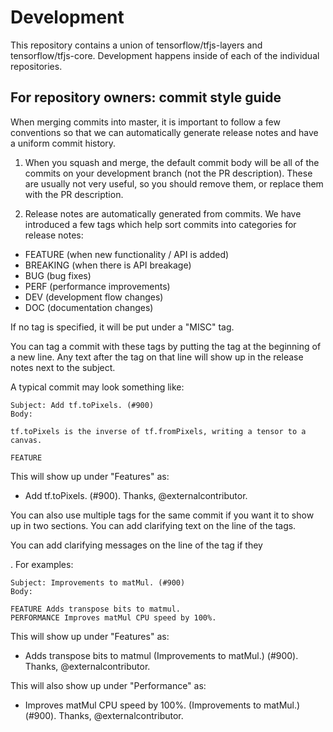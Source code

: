# Development

This repository contains a union of tensorflow/tfjs-layers and tensorflow/tfjs-core.
Development happens inside of each of the individual repositories.

## For repository owners: commit style guide

When merging commits into master, it is important to follow a few conventions
so that we can automatically generate release notes and have a uniform commit
history.

1. When you squash and merge, the default commit body will be all of the
commits on your development branch (not the PR description). These are usually
not very useful, so you should remove them, or replace them with the PR
description.

2. Release notes are automatically generated from commits. We have introduced a
few tags which help sort commits into categories for release notes:

- FEATURE (when new functionality / API is added)
- BREAKING (when there is API breakage)
- BUG (bug fixes)
- PERF (performance improvements)
- DEV (development flow changes)
- DOC (documentation changes)

If no tag is specified, it will be put under a "MISC" tag.

You can tag a commit with these tags by putting the tag at the beginning of a
new line. Any text after the tag on that line will show up in the release notes
next to the subject.

A typical commit may look something like:

```
Subject: Add tf.toPixels. (#900)
Body:

tf.toPixels is the inverse of tf.fromPixels, writing a tensor to a canvas.

FEATURE
```

This will show up under "Features" as:
- Add tf.toPixels. (#900). Thanks, @externalcontributor.


You can also use multiple tags for the same commit if you want it to show up in
two sections. You can add clarifying text on the line of the tags.


You can add clarifying messages on the line of the tag if they

. For examples:

```
Subject: Improvements to matMul. (#900)
Body:

FEATURE Adds transpose bits to matmul.
PERFORMANCE Improves matMul CPU speed by 100%.
```

This will show up under "Features" as:
- Adds transpose bits to matmul (Improvements to matMul.) (#900). Thanks, @externalcontributor.

This will also show up under "Performance" as:
- Improves matMul CPU speed by 100%. (Improvements to matMul.) (#900). Thanks, @externalcontributor.
